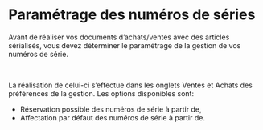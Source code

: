 # Paramétrage des numéros de séries



Avant de réaliser vos documents d’achats/ventes avec des articles sérialisés, 
 vous devez déterminer le paramétrage de la gestion de vos numéros de série.


 


La réalisation de celui-ci s’effectue dans les onglets Ventes et Achats 
 des préférences de la gestion. Les options disponibles sont:


* Réservation possible des numéros 
 de série à partir de,
* Affectation par défaut des 
 numéros de série à partir de.


 







